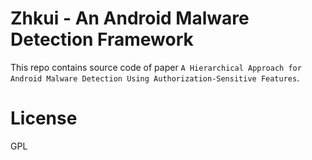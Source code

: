 # Zhkui - An Android Malware Detection Framework

This repo contains source code of paper `A Hierarchical Approach for Android Malware Detection Using Authorization-Sensitive Features`.

# License

GPL
